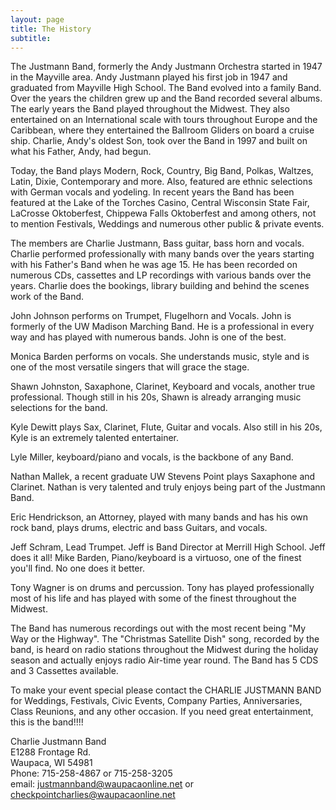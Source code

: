 ```yaml
---
layout: page
title: The History
subtitle: 
---
```


The Justmann Band, formerly the Andy Justmann Orchestra started in 1947 in the Mayville area.  Andy Justmann played his first job in 1947 and graduated from Mayville High School.  The Band evolved into a family Band. Over the years the children grew up and the Band recorded several albums. The early years the Band played throughout the Midwest. They also entertained on an International scale with tours throughout Europe and the Caribbean, where they entertained the Ballroom Gliders on board a cruise ship. Charlie, Andy's oldest  Son, took over the Band in 1997 and built on what his Father, Andy, had begun.

Today, the Band plays Modern, Rock, Country, Big  Band, Polkas, Waltzes, Latin, Dixie, Contemporary and more. Also, featured are ethnic selections with  German vocals and yodeling. In recent years the Band has been featured at the Lake of the Torches Casino, Central Wisconsin State Fair, LaCrosse Oktoberfest, Chippewa Falls Oktoberfest and among others, not to mention Festivals, Weddings and numerous other public & private events.

The members are Charlie Justmann, Bass guitar, bass horn  and vocals. Charlie performed professionally with many  bands over the years starting with his Father's Band when he  was age 15. He has been recorded on numerous CDs, cassettes and  LP recordings with various bands over the  years. Charlie does the bookings, library building and  behind the scenes work of the Band. 

John Johnson performs on  Trumpet, Flugelhorn and Vocals. John is formerly of the UW  Madison Marching  Band. He is a professional in every way  and has played with numerous bands. John is one of the best.

Monica Barden performs on vocals. She understands music,  style and is one of the most versatile singers that will  grace the  stage. 

Shawn Johnston, Saxaphone, Clarinet,  Keyboard  and vocals, another true professional. Though  still in his 20s, Shawn is already arranging music selections for the  band.

Kyle Dewitt plays Sax, Clarinet, Flute, Guitar and vocals. Also still in his 20s, Kyle is an extremely talented entertainer.

Lyle Miller, keyboard/piano and vocals, is the backbone of  any Band.

Nathan Mallek, a recent graduate UW Stevens Point plays Saxaphone and Clarinet. Nathan is very talented and truly enjoys being part of the Justmann Band. 

Eric Hendrickson, an  Attorney, played with many bands and has his own rock band,  plays drums, electric and bass Guitars, and vocals. 

Jeff  Schram, Lead Trumpet. Jeff is Band Director at Merrill High  School. Jeff does it all! Mike Barden, Piano/keyboard is a virtuoso, one of the finest you'll find. No one does it better. 

Tony Wagner is on drums and percussion. Tony has played professionally most of his life and has played with some of the finest throughout the Midwest.

The Band has numerous recordings out with the most recent  being "My Way or the Highway". The "Christmas Satellite  Dish" song, recorded by the band, is heard on radio stations  throughout the Midwest during the holiday season and  actually enjoys radio Air-time year round. 
The Band has 5  CDS and 3 Cassettes available.

To make your event special please contact the CHARLIE  JUSTMANN BAND for Weddings, Festivals, Civic Events, Company  Parties, Anniversaries, Class Reunions, and any other  occasion. If you need great entertainment, this is the  band!!!! 

Charlie Justmann Band  
E1288 Frontage Rd.  
Waupaca, WI 54981  
Phone: 715-258-4867 or 715-258-3205  
email: justmannband@waupacaonline.net or checkpointcharlies@waupacaonline.net

